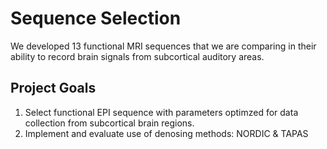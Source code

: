 # Sequence Selection
We developed 13 functional MRI sequences that we are comparing in their ability to record brain signals from subcortical auditory areas.

## Project Goals
1. Select functional EPI sequence with parameters optimzed for data collection from subcortical brain regions.
2. Implement and evaluate use of denosing methods: NORDIC & TAPAS
